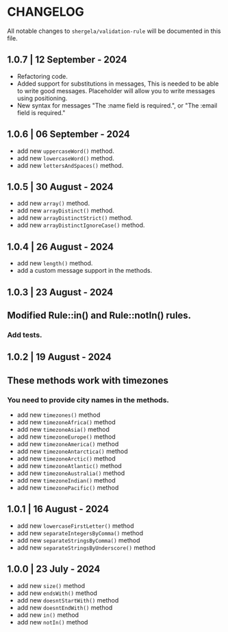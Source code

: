 # CHANGELOG

All notable changes to `shergela/validation-rule` will be documented in this file.

## 1.0.7 | 12 September - 2024
- Refactoring code.
- Added support for substitutions in messages, This is needed to be able to write good messages.
  Placeholder will allow you to write messages using positioning.
- New syntax for messages "The :name field is required.", or "The :email field is required."


## 1.0.6 | 06 September - 2024

- add new `uppercaseWord()` method.
- add new `lowercaseWord()` method.
- add new `lettersAndSpaces()` method.

## 1.0.5 | 30 August - 2024

- add new `array()` method.
- add new `arrayDistinct()` method.
- add new `arrayDistinctStrict()` method.
- add new `arrayDistinctIgnoreCase()` method.

## 1.0.4 | 26 August - 2024

- add new `length()` method.
- add a custom message support in the methods.

## 1.0.3 | 23 August - 2024

## Modified Rule::in() and Rule::notIn() rules.
### Add tests.


## 1.0.2 | 19 August - 2024

## These methods work with timezones
### You need to provide city names in the methods.

- add new `timezones()` method
- add new `timezoneAfrica()` method
- add new `timezoneAsia()` method
- add new `timezoneEurope()` method
- add new `timezoneAmerica()` method
- add new `timezoneAntarctica()` method
- add new `timezoneArctic()` method
- add new `timezoneAtlantic()` method
- add new `timezoneAustralia()` method
- add new `timezoneIndian()` method
- add new `timezonePacific()` method

## 1.0.1 | 16 August - 2024

- add new `lowercaseFirstLetter()` method
- add new `separateIntegersByComma()` method
- add new `separateStringsByComma()` method
- add new `separateStringsByUnderscore()` method

## 1.0.0 | 23 July - 2024

- add new `size()` method
- add new `endsWith()` method
- add new `doesntStartWith()` method
- add new `doesntEndWith()` method
- add new `in()` method
- add new `notIn()` method
